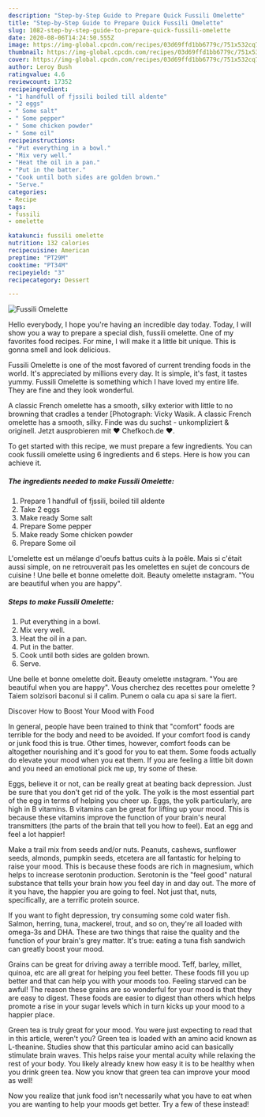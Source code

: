 ```yaml
---
description: "Step-by-Step Guide to Prepare Quick Fussili Omelette"
title: "Step-by-Step Guide to Prepare Quick Fussili Omelette"
slug: 1082-step-by-step-guide-to-prepare-quick-fussili-omelette
date: 2020-08-06T14:24:50.555Z
image: https://img-global.cpcdn.com/recipes/03d69ffd1bb6779c/751x532cq70/fussili-omelette-recipe-main-photo.jpg
thumbnail: https://img-global.cpcdn.com/recipes/03d69ffd1bb6779c/751x532cq70/fussili-omelette-recipe-main-photo.jpg
cover: https://img-global.cpcdn.com/recipes/03d69ffd1bb6779c/751x532cq70/fussili-omelette-recipe-main-photo.jpg
author: Leroy Bush
ratingvalue: 4.6
reviewcount: 17352
recipeingredient:
- "1 handfull of fjssili boiled till aldente"
- "2 eggs"
- " Some salt"
- " Some pepper"
- " Some chicken powder"
- " Some oil"
recipeinstructions:
- "Put everything in a bowl."
- "Mix very well."
- "Heat the oil in a pan."
- "Put in the batter."
- "Cook until both sides are golden brown."
- "Serve."
categories:
- Recipe
tags:
- fussili
- omelette

katakunci: fussili omelette 
nutrition: 132 calories
recipecuisine: American
preptime: "PT29M"
cooktime: "PT34M"
recipeyield: "3"
recipecategory: Dessert

---
```



![Fussili Omelette](https://img-global.cpcdn.com/recipes/03d69ffd1bb6779c/751x532cq70/fussili-omelette-recipe-main-photo.jpg)

Hello everybody, I hope you're having an incredible day today. Today, I will show you a way to prepare a special dish, fussili omelette. One of my favorites food recipes. For mine, I will make it a little bit unique. This is gonna smell and look delicious.

Fussili Omelette is one of the most favored of current trending foods in the world. It's appreciated by millions every day. It is simple, it's fast, it tastes yummy. Fussili Omelette is something which I have loved my entire life. They are fine and they look wonderful.

A classic French omelette has a smooth, silky exterior with little to no browning that cradles a tender [Photograph: Vicky Wasik. A classic French omelette has a smooth, silky. Finde was du suchst - unkompliziert &amp; originell. Jetzt ausprobieren mit ♥ Chefkoch.de ♥.


To get started with this recipe, we must prepare a few ingredients. You can cook fussili omelette using 6 ingredients and 6 steps. Here is how you can achieve it.

<!--inarticleads1-->

##### The ingredients needed to make Fussili Omelette:

1. Prepare 1 handfull of fjssili, boiled till aldente
1. Take 2 eggs
1. Make ready  Some salt
1. Prepare  Some pepper
1. Make ready  Some chicken powder
1. Prepare  Some oil


L&#39;omelette est un mélange d&#39;oeufs battus cuits à la poêle. Mais si c&#39;était aussi simple, on ne retrouverait pas les omelettes en sujet de concours de cuisine ! Une belle et bonne omelette doit. Beauty omelette ınstagram. &#34;You are beautiful when you are happy&#34;. 

<!--inarticleads2-->

##### Steps to make Fussili Omelette:

1. Put everything in a bowl.
1. Mix very well.
1. Heat the oil in a pan.
1. Put in the batter.
1. Cook until both sides are golden brown.
1. Serve.


Une belle et bonne omelette doit. Beauty omelette ınstagram. &#34;You are beautiful when you are happy&#34;. Vous cherchez des recettes pour omelette ? Taiem solzisori baconul si il calim. Punem o oala cu apa si sare la fiert. 

Discover How to Boost Your Mood with Food


In general, people have been trained to think that "comfort" foods are terrible for the body and need to be avoided. If your comfort food is candy or junk food this is true. Other times, however, comfort foods can be altogether nourishing and it's good for you to eat them. Some foods actually do elevate your mood when you eat them. If you are feeling a little bit down and you need an emotional pick me up, try some of these.

Eggs, believe it or not, can be really great at beating back depression. Just be sure that you don't get rid of the yolk. The yolk is the most essential part of the egg in terms of helping you cheer up. Eggs, the yolk particularly, are high in B vitamins. B vitamins can be great for lifting up your mood. This is because these vitamins improve the function of your brain's neural transmitters (the parts of the brain that tell you how to feel). Eat an egg and feel a lot happier!

Make a trail mix from seeds and/or nuts. Peanuts, cashews, sunflower seeds, almonds, pumpkin seeds, etcetera are all fantastic for helping to raise your mood. This is because these foods are rich in magnesium, which helps to increase serotonin production. Serotonin is the "feel good" natural substance that tells your brain how you feel day in and day out. The more of it you have, the happier you are going to feel. Not just that, nuts, specifically, are a terrific protein source.

If you want to fight depression, try consuming some cold water fish. Salmon, herring, tuna, mackerel, trout, and so on, they're all loaded with omega-3s and DHA. These are two things that raise the quality and the function of your brain's grey matter. It's true: eating a tuna fish sandwich can greatly boost your mood. 

Grains can be great for driving away a terrible mood. Teff, barley, millet, quinoa, etc are all great for helping you feel better. These foods fill you up better and that can help you with your moods too. Feeling starved can be awful! The reason these grains are so wonderful for your mood is that they are easy to digest. These foods are easier to digest than others which helps promote a rise in your sugar levels which in turn kicks up your mood to a happier place.

Green tea is truly great for your mood. You were just expecting to read that in this article, weren't you? Green tea is loaded with an amino acid known as L-theanine. Studies show that this particular amino acid can basically stimulate brain waves. This helps raise your mental acuity while relaxing the rest of your body. You likely already knew how easy it is to be healthy when you drink green tea. Now you know that green tea can improve your mood as well!

Now you realize that junk food isn't necessarily what you have to eat when you are wanting to help your moods get better. Try a few of these instead!

